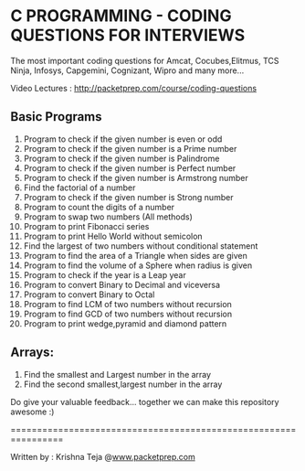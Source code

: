 C PROGRAMMING - CODING QUESTIONS FOR INTERVIEWS 
=========

The most important coding questions for Amcat, Cocubes,Elitmus, TCS Ninja, Infosys, Capgemini, Cognizant, Wipro and many more...<br>


Video Lectures : http://packetprep.com/course/coding-questions

Basic Programs
--------
1. Program to check if the given number is even or odd
2. Program to check if the given number is a Prime number
3. Program to check if the given number is Palindrome
4. Program to check if the given number is Perfect number
5. Program to check if the given number is Armstrong number
6. Find the factorial of a number
7. Program to check if the given number is Strong number
8. Program to count the digits of a number
9. Program to swap two numbers (All methods)
10. Program to print Fibonacci series
11. Program to print Hello World without semicolon
12. Find the largest of two numbers without conditional statement
13. Program to find the area of a Triangle when sides are given
14. Program to find the volume of a Sphere when radius is given
15. Program to check if the year is a Leap year
16. Program to convert Binary to Decimal and viceversa 
17. Program to convert Binary to Octal 
18. Program to find LCM of two numbers without recursion
19. Program to find GCD of two numbers without recursion
20. Program to print wedge,pyramid and diamond pattern


Arrays:
----------------
1. Find the smallest and Largest number in the array
2. Find the second smallest,largest number in the array


Do give your valuable feedback... together we can make this repository awesome :)
 


================================================================

Written by : Krishna Teja @www.packetprep.com 








